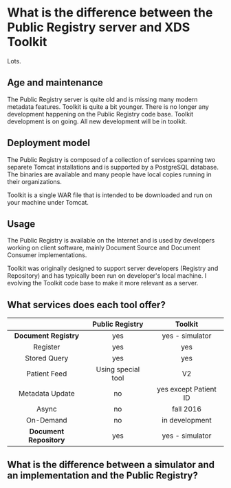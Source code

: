 # What is the difference between the Public Registry server and XDS Toolkit

Lots.

## Age and maintenance

The Public Registry server is quite old and is missing many modern metadata features. Toolkit is
quite a bit younger. There is no longer any development happening on the Public Registry code base.  Toolkit
development is on going.  All new development will be in toolkit.

## Deployment model

The Public Registry is composed of a collection of services spanning two separete Tomcat installations and
is supported by a PostgreSQL database. The binaries are available and many people have local copies running
in their organizations.

Toolkit is a single WAR file that is intended to be downloaded and run on your machine under Tomcat.

## Usage

The Public Registry is available on the Internet and is used by developers working on client software, mainly
Document Source and Document Consumer implementations.

Toolkit was originally designed to support server developers (Registry and Repository) and has typically
been run on developer's local machine. I evolving the Toolkit code base to make it more relevant as a server.

## What services does each tool offer?

|                         |  Public Registry           | Toolkit               |
| :-----------------:     | :------------------------: | :-------------------: |
| **Document Registry**   |  yes                       |  yes - simulator      |
| Register                |  yes                       |  yes                  |
| Stored Query            |  yes                       |  yes                  |
| Patient Feed            |  Using special tool        | V2                    |
| Metadata Update         |  no                        | yes except Patient ID |
| Async                   | no                         | fall 2016             |
| On-Demand               | no                         | in development        |
| **Document Repository** |  yes                       |  yes - simulator      |


## What is the difference between a simulator and an implementation and the Public Registry?

